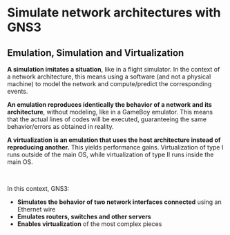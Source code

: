 # Simulate network architectures with GNS3

## Emulation, Simulation and Virtualization

**A simulation imitates a situation**, like in a flight simulator. In the context of a network architecture, this means using a software (and not a physical machine) to model the network and compute/predict the corresponding events.

**An emulation reproduces identically the behavior of a network and its architecture**, without modeling, like in a GameBoy emulator. This means that the actual lines of codes will be executed, guaranteeing the same behavior/errors as obtained in reality.

**A virtualization is an emulation that uses the host architecture instead of reproducing another.** This yields performance gains. Virtualization of type I runs outside of the main OS, while virtualization of type II runs inside the main OS.

<br>

In this context, GNS3:
* **Simulates the behavior of two network interfaces connected** using an Ethernet wire
* **Emulates routers, switches and other servers**
* **Enables virtualization** of the most complex pieces